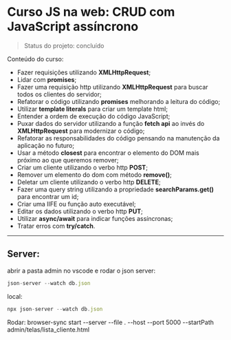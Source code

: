 # Curso JS na web: CRUD com JavaScript assíncrono

> Status do projeto: concluído

Conteúdo do curso:

* Fazer requisições utilizando **XMLHttpRequest**;
* Lidar com **promises**;
* Fazer uma requisição http utilizando **XMLHttpRequest** para buscar todos os clientes do servidor;
* Refatorar o código utilizando **promises** melhorando a leitura do código;
* Utilizar **template literals** para criar um template html;
* Entender a ordem de execução do código JavaScript;
* Puxar dados do servidor utilizando a função **fetch api** ao invés do **XMLHttpRequest** para modernizar o código;
* Refatorar as responsabilidades do código pensando na manutenção da aplicação no futuro;
* Usar a método **closest** para encontrar o elemento do DOM mais próximo ao que queremos remover;
* Criar um cliente utilizando o verbo http **POST**;
* Remover um elemento do dom com método **remove()**;
* Deletar um cliente utilizando o verbo http **DELETE**;
* Fazer uma query string utilizando a propriedade **searchParams.get()** para encontrar um id;
* Criar uma IIFE ou função auto executável;
* Editar os dados utilizando o verbo http **PUT**;
* Utilizar **async/await** para indicar funções assíncronas;
* Tratar erros com **try/catch**.

-----

## Server:

abrir a pasta admin no vscode e 
rodar o json server: 
```js
json-server --watch db.json
```
local:
```js
npx json-server --watch db.json
```


Rodar: browser-sync start --server --file . --host --port 5000 --startPath admin/telas/lista_cliente.html
